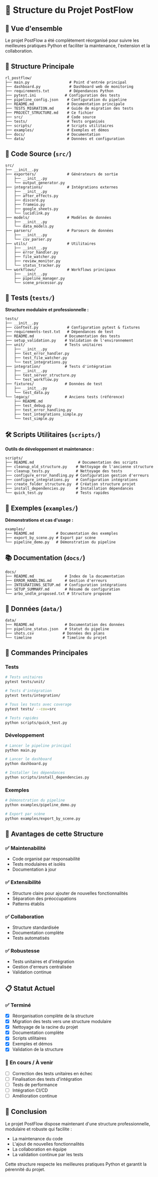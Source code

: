 # 📁 Structure du Projet PostFlow

## 🎯 Vue d'ensemble

Le projet PostFlow a été complètement réorganisé pour suivre les meilleures pratiques Python et faciliter la maintenance, l'extension et la collaboration.

## 📂 Structure Principale

```
rl_postflow/
├── main.py                  # Point d'entrée principal
├── dashboard.py             # Dashboard web de monitoring
├── requirements.txt         # Dépendances Python
├── pytest.ini             # Configuration des tests
├── pipeline_config.json    # Configuration du pipeline
├── README.md               # Documentation principale
├── TESTS_MIGRATION.md      # Guide de migration des tests
├── PROJECT_STRUCTURE.md    # Ce fichier
├── src/                    # Code source
├── tests/                  # Tests organisés
├── scripts/                # Scripts utilitaires
├── examples/               # Exemples et démos
├── docs/                   # Documentation
└── data/                   # Données et configuration
```

## 🔧 Code Source (`src/`)

```
src/
├── __init__.py
├── exporters/              # Générateurs de sortie
│   ├── __init__.py
│   └── output_generator.py
├── integrations/           # Intégrations externes
│   ├── __init__.py
│   ├── after_effects.py
│   ├── discord.py
│   ├── frameio.py
│   ├── google_sheets.py
│   └── lucidlink.py
├── models/                 # Modèles de données
│   ├── __init__.py
│   └── data_models.py
├── parsers/                # Parseurs de données
│   ├── __init__.py
│   └── csv_parser.py
├── utils/                  # Utilitaires
│   ├── __init__.py
│   ├── error_handler.py
│   ├── file_watcher.py
│   ├── review_monitor.py
│   └── status_tracker.py
└── workflows/              # Workflows principaux
    ├── __init__.py
    ├── pipeline_manager.py
    └── scene_processor.py
```

## 🧪 Tests (`tests/`)

**Structure modulaire et professionnelle :**

```
tests/
├── __init__.py
├── conftest.py             # Configuration pytest & fixtures
├── requirements-test.txt   # Dépendances de test
├── README.md              # Documentation des tests
├── setup_validation.py    # Validation de l'environnement
├── unit/                  # Tests unitaires
│   ├── __init__.py
│   ├── test_error_handler.py
│   ├── test_file_watcher.py
│   └── test_integrations.py
├── integration/           # Tests d'intégration
│   ├── __init__.py
│   ├── test_server_structure.py
│   └── test_workflow.py
├── fixtures/              # Données de test
│   ├── __init__.py
│   └── test_data.py
└── legacy/                # Anciens tests (référence)
    ├── README.md
    ├── test_debug.py
    ├── test_error_handling.py
    ├── test_integrations_simple.py
    └── test_simple.py
```

## 🛠️ Scripts Utilitaires (`scripts/`)

**Outils de développement et maintenance :**

```
scripts/
├── README.md                    # Documentation des scripts
├── cleanup_old_structure.py    # Nettoyage de l'ancienne structure
├── cleanup_tests.py            # Nettoyage des tests
├── configure_error_handling.py # Configuration gestion d'erreurs
├── configure_integrations.py   # Configuration intégrations
├── create_folder_structure.py  # Création structure projet
├── install_dependencies.py     # Installation dépendances
└── quick_test.py               # Tests rapides
```

## 🎨 Exemples (`examples/`)

**Démonstrations et cas d'usage :**

```
examples/
├── README.md          # Documentation des exemples
├── export_by_scene.py # Export par scène
└── pipeline_demo.py   # Démonstration du pipeline
```

## 📚 Documentation (`docs/`)

```
docs/
├── README.md              # Index de la documentation
├── ERROR_HANDLING.md      # Gestion d'erreurs
├── INTEGRATIONS_SETUP.md  # Configuration intégrations
├── SETUP_SUMMARY.md       # Résumé de configuration
└── arbo_undlm_proposed.txt # Structure proposée
```

## 💾 Données (`data/`)

```
data/
├── README.md              # Documentation des données
├── pipeline_status.json   # Statut du pipeline
├── shots.csv             # Données des plans
└── timeline              # Timeline du projet
```

## 🚀 Commandes Principales

### Tests
```bash
# Tests unitaires
pytest tests/unit/

# Tests d'intégration
pytest tests/integration/

# Tous les tests avec coverage
pytest tests/ --cov=src

# Tests rapides
python scripts/quick_test.py
```

### Développement
```bash
# Lancer le pipeline principal
python main.py

# Lancer le dashboard
python dashboard.py

# Installer les dépendances
python scripts/install_dependencies.py
```

### Exemples
```bash
# Démonstration du pipeline
python examples/pipeline_demo.py

# Export par scène
python examples/export_by_scene.py
```

## 🎯 Avantages de cette Structure

### ✅ **Maintenabilité**
- Code organisé par responsabilité
- Tests modulaires et isolés
- Documentation à jour

### ✅ **Extensibilité**
- Structure claire pour ajouter de nouvelles fonctionnalités
- Séparation des préoccupations
- Patterns établis

### ✅ **Collaboration**
- Structure standardisée
- Documentation complète
- Tests automatisés

### ✅ **Robustesse**
- Tests unitaires et d'intégration
- Gestion d'erreurs centralisée
- Validation continue

## 📋 Statut Actuel

### ✅ **Terminé**
- [x] Réorganisation complète de la structure
- [x] Migration des tests vers une structure modulaire
- [x] Nettoyage de la racine du projet
- [x] Documentation complète
- [x] Scripts utilitaires
- [x] Exemples et démos
- [x] Validation de la structure

### 🔄 **En cours / À venir**
- [ ] Correction des tests unitaires en échec
- [ ] Finalisation des tests d'intégration
- [ ] Tests de performance
- [ ] Intégration CI/CD
- [ ] Amélioration continue

## 🎉 Conclusion

Le projet PostFlow dispose maintenant d'une structure professionnelle, modulaire et robuste qui facilite :
- La maintenance du code
- L'ajout de nouvelles fonctionnalités
- La collaboration en équipe
- La validation continue par les tests

Cette structure respecte les meilleures pratiques Python et garantit la pérennité du projet.
